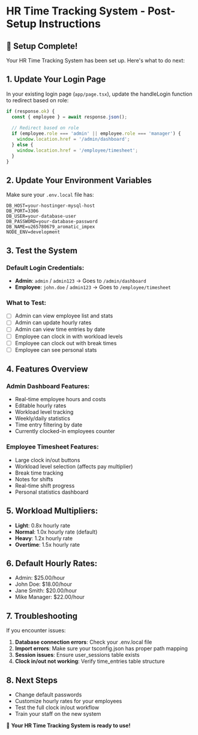 # HR Time Tracking System - Post-Setup Instructions

## 🎉 Setup Complete!

Your HR Time Tracking System has been set up. Here's what to do next:

## 1. Update Your Login Page

In your existing login page (`app/page.tsx`), update the handleLogin function to redirect based on role:

```typescript
if (response.ok) {
  const { employee } = await response.json();
  
  // Redirect based on role
  if (employee.role === 'admin' || employee.role === 'manager') {
    window.location.href = '/admin/dashboard';
  } else {
    window.location.href = '/employee/timesheet';
  }
}
```

## 2. Update Your Environment Variables

Make sure your `.env.local` file has:

```env
DB_HOST=your-hostinger-mysql-host
DB_PORT=3306
DB_USER=your-database-user
DB_PASSWORD=your-database-password
DB_NAME=u265780679_aromatic_impex
NODE_ENV=development
```

## 3. Test the System

### Default Login Credentials:
- **Admin**: `admin` / `admin123` → Goes to `/admin/dashboard`
- **Employee**: `john.doe` / `admin123` → Goes to `/employee/timesheet`

### What to Test:
- [ ] Admin can view employee list and stats
- [ ] Admin can update hourly rates
- [ ] Admin can view time entries by date
- [ ] Employee can clock in with workload levels
- [ ] Employee can clock out with break times
- [ ] Employee can see personal stats

## 4. Features Overview

### Admin Dashboard Features:
- Real-time employee hours and costs
- Editable hourly rates
- Workload level tracking
- Weekly/daily statistics  
- Time entry filtering by date
- Currently clocked-in employees counter

### Employee Timesheet Features:
- Large clock in/out buttons
- Workload level selection (affects pay multiplier)
- Break time tracking
- Notes for shifts
- Real-time shift progress
- Personal statistics dashboard

## 5. Workload Multipliers:
- **Light**: 0.8x hourly rate
- **Normal**: 1.0x hourly rate (default)
- **Heavy**: 1.2x hourly rate
- **Overtime**: 1.5x hourly rate

## 6. Default Hourly Rates:
- Admin: $25.00/hour
- John Doe: $18.00/hour
- Jane Smith: $20.00/hour
- Mike Manager: $22.00/hour

## 7. Troubleshooting

If you encounter issues:

1. **Database connection errors**: Check your .env.local file
2. **Import errors**: Make sure your tsconfig.json has proper path mapping
3. **Session issues**: Ensure user_sessions table exists
4. **Clock in/out not working**: Verify time_entries table structure

## 8. Next Steps

- Change default passwords
- Customize hourly rates for your employees
- Test the full clock in/out workflow
- Train your staff on the new system

🎊 **Your HR Time Tracking System is ready to use!**
